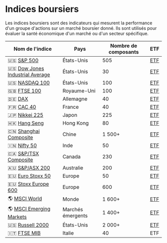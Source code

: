 # Indices boursiers

Les indices boursiers sont des indicateurs qui mesurent la performance d'un groupe d'actions sur un marché boursier donné. Ils sont utilisés pour évaluer la santé économique d'un marché ou d'un secteur spécifique.

| Nom de l'indice | Pays | Nombre de composants | ETF |
| --- | --- | --- | --- |
| 🇺🇸 [S&P 500](https://www.google.com/finance/quote/SPX:INDEXSP) | États-Unis | 505 | [ETF](https://www.google.com/finance/quote/SPY:NYSEARCA) |
| 🇺🇸 [Dow Jones Industrial Average](https://www.google.com/finance/quote/DJI:INDEXDJX) | États-Unis | 30 | [ETF](https://www.google.com/finance/quote/DIA:NYSEARCA) |
| 🇺🇸 [NASDAQ 100](https://www.google.com/finance/quote/NDX:INDEXNASDAQ) | États-Unis | 100 | [ETF](https://www.google.com/finance/quote/QQQ:NASDAQ) |
| 🇬🇧 [FTSE 100](https://www.google.com/finance/quote/UKX:INDEXFTSE) | Royaume-Uni | 100 | [ETF](https://www.google.com/finance/quote/ISF:LON) |
| 🇩🇪 [DAX](https://www.google.com/finance/quote/GDAXI:INDEXDEUTSCHE) | Allemagne | 40 | [ETF](https://www.google.com/finance/quote/DAX:INDEXDEUTSCHE) |
| 🇫🇷 [CAC 40](https://www.google.com/finance/quote/PX1:INDEXEURO) | France | 40 | [ETF](https://www.google.com/finance/quote/CC:PAR) |
| 🇯🇵 [Nikkei 225](https://www.google.com/finance/quote/N225:INDEXNIKKEI) | Japon | 225 | [ETF](https://www.google.com/finance/quote/1321:TSE) |
| 🇭🇰 [Hang Seng](https://www.google.com/finance/quote/HSI:INDEXHANGSENG) | Hong Kong | 80 | [ETF](https://www.google.com/finance/quote/2800:HKG) |
| 🇨🇳 [Shanghai Composite](https://www.google.com/finance/quote/000001.SS:INDEXSHANGHAI) | Chine | 1 500+ | [ETF](https://www.google.com/finance/quote/510050:SHH) |
| 🇮🇳 [Nifty 50](https://www.google.com/finance/quote/NIFTY_50:INDEXNSE) | Inde | 50 | [ETF](https://www.google.com/finance/quote/NIFTYBEES:NSE) |
| 🇨🇦 [S&P/TSX Composite](https://www.google.com/finance/quote/TSX:INDEXSPTSX) | Canada | 230 | [ETF](https://www.google.com/finance/quote/XIC:TOR) |
| 🇦🇺 [S&P/ASX 200](https://www.google.com/finance/quote/AXJO:INDEXASX) | Australie | 200 | [ETF](https://www.google.com/finance/quote/IOZ:ASX) |
| 🇪🇺 [Euro Stoxx 50](https://www.google.com/finance/quote/SX5E:INDEXSTOXX) | Europe | 50 | [ETF](https://www.google.com/finance/quote/FEZ:NYSEARCA) |
| 🇪🇺 [Stoxx Europe 600](https://www.google.com/finance/quote/SXXP:INDEXSTOXX) | Europe | 600 | [ETF](https://www.google.com/finance/quote/SX6E:INDEXSTOXX) |
| 🌎 [MSCI World](https://www.msci.com/indexes/index/990100) | Monde | 1 600+ | [ETF](https://www.google.com/finance/quote/URTH:NYSEARCA) |
| 🌎 [MSCI Emerging Markets](https://www.msci.com/indexes/index/891800) | Marchés émergents | 1 400+ | [ETF](https://www.google.com/finance/quote/EEM:NYSEARCA) |
| 🇺🇸 [Russell 2000](https://www.google.com/finance/quote/RUT:INDEXRUSSELL) | États-Unis | 2 000+ | [ETF](https://www.google.com/finance/quote/IWM:NYSEARCA) |
| 🇮🇹 [FTSE MIB](https://www.google.com/finance/quote/FTMIB:INDEXFTSE) | Italie | 40 | ETF |
